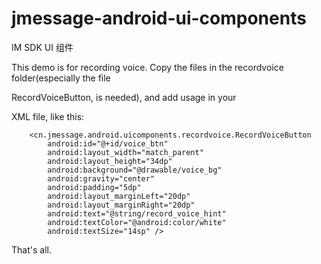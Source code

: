 # jmessage-android-ui-components
IM SDK UI 组件

This demo is for recording voice. Copy the files in the recordvoice folder(especially the file

RecordVoiceButton, is needed), and add usage in your

XML file, like this:

        <cn.jmessage.android.uicomponents.recordvoice.RecordVoiceButton
            android:id="@+id/voice_btn"
            android:layout_width="match_parent"
            android:layout_height="34dp"
            android:background="@drawable/voice_bg"
            android:gravity="center"
            android:padding="5dp"
            android:layout_marginLeft="20dp"
            android:layout_marginRight="20dp"
            android:text="@string/record_voice_hint"
            android:textColor="@android:color/white"
            android:textSize="14sp" />

That's all.

